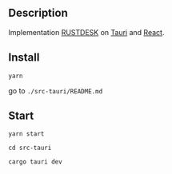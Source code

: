 ## Description

Implementation [RUSTDESK](https://github.com/rustdesk/rustdesk) on [Tauri](https://tauri.app/) and [React](https://en.reactjs.org/).

## Install
`yarn`

go to `./src-tauri/README.md`

## Start
`yarn start`

`cd src-tauri`

`cargo tauri dev`